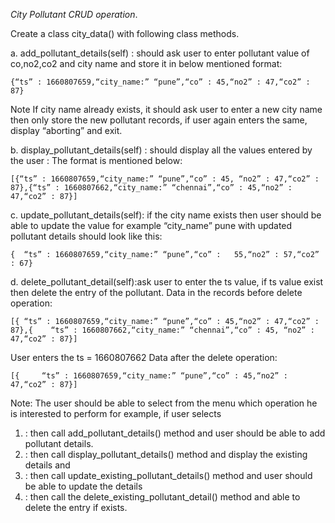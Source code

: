 *City Pollutant CRUD operation*.

Create a class city_data() with following class methods.

a.	add_pollutant_details(self) : should ask user to enter pollutant value of co,no2,co2 and city name and store it in below mentioned format:

`{“ts” : 1660807659,“city_name:” “pune”,“co” : 45,“no2” : 47,“co2” : 87}`

Note If city name already exists, it should ask user to enter a new city name then only store the new pollutant records, if user again enters the same, display “aborting” and exit.

b.	display_pollutant_details(self) : should display all the values entered by the user : The format is mentioned below:

`[{“ts” : 1660807659,“city_name:” “pune”,“co” : 45,	“no2” : 47,“co2” : 87},{“ts” : 1660807662,“city_name:” “chennai”,“co” : 45,“no2” : 47,“co2” : 87}]`

c.	update_pollutant_details(self): if the city name exists then user should be able to update the value for example “city_name” pune with updated pollutant details should look like this:

`{	“ts” : 1660807659,“city_name:” “pune”,“co” :   55,“no2” : 57,“co2” : 67}`

d.	delete_pollutant_detail(self):ask user to enter the ts value, if ts value exist then delete the entry of the pollutant.
Data in the records before delete operation:

`[{	“ts” : 1660807659,“city_name:” “pune”,“co” : 45,“no2” : 47,“co2” : 87},{ 	“ts” : 1660807662,“city_name:” “chennai”,“co” : 45,	“no2” : 47,“co2” : 87}]`

User enters the ts = 1660807662
Data after the delete operation:

`[{ 	“ts” : 1660807659,“city_name:” “pune”,“co” : 45,“no2” : 47,“co2” : 87}]`

Note: The user should be able to select from the menu which operation he is interested to perform for example, if user selects 
1. : then call add_pollutant_details() method and user should be able to add pollutant details.
2. : then call display_pollutant_details() method and display the existing details and
3. : then call update_existing_pollutant_details() method and user should be able to update the details 
4. : then call the delete_existing_pollutant_detail() method and able to delete the entry if exists.
